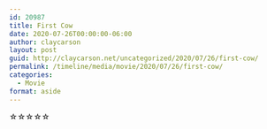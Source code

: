 ```yaml
---
id: 20987
title: First Cow
date: 2020-07-26T00:00:00-06:00
author: claycarson
layout: post
guid: http://claycarson.net/uncategorized/2020/07/26/first-cow/
permalink: /timeline/media/movie/2020/07/26/first-cow/
categories:
  - Movie
format: aside
---
```

<div class="media-details"></div>

<div class="media-creator"></div>

<div class="media-rating">☆☆☆☆☆</div>